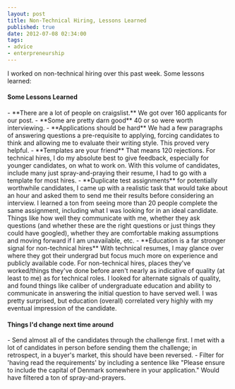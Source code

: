 ```yaml
---
layout: post
title: Non-Technical Hiring, Lessons Learned
published: true
date: 2012-07-08 02:34:00
tags:
- advice
- enterpreneurship
---
```


I worked on non-technical hiring over this past week.  Some lessons learned:

<h4>Some Lessons Learned</h4>
- **There are a lot of people on craigslist.**  We got over 160 applicants for our post.
- **Some are pretty darn good** 40 or so were worth interviewing.
- **Applications should be hard** We had a few paragraphs of answering questions a pre-requisite to applying, forcing candidates to think and allowing me to evaluate their writing style.  This proved very helpful.
- **Templates are your friend** That means 120 rejections.  For technical hires, I do my absolute best to give feedback, especially for younger candidates, on what to work on.  With this volume of candidates, include many just spray-and-praying their resume, I had to go with a template for most hires.
- **Duplicate test assignments** for potentially worthwhile candidates, I came up with a realistic task that would take about an hour and asked them to send me their results before considering an interview.  I learned a ton from seeing more than 20 people complete the same assignment, including what I was looking for in an ideal candidate.  Things like how well they communicate with me, whether they ask questions (and whether these are the right questions or just things they could have googled), whether they are comfortable making assumptions and moving forward if I am unavailable, etc.
- **Education is a far stronger signal for non-technical hires** With technical resumes, I may glance over where they got their undergrad but focus much more on experience and publicly available code.  For non-technical hires, places they've worked/things they've done before aren't nearly as indicative of quality (at least to me) as for technical roles. I looked for alternate signals of quality, and found things like caliber of undergraduate education and ability to communicate in answering the initial question to have served well.  I was pretty surprised, but education (overall) correlated very highly with my eventual impression of the candidate.


<h4>Things I'd change next time around</h4>
- Send almost all of the candidates through the challenge first.  I met with a lot of candidates in person before sending them the challenge; in retrospect, in a buyer's market, this should have been reversed.
- Filter for 'having read the requirements' by including a sentence like "Please ensure to include the capital of Denmark somewhere in your application."  Would have filtered a ton of spray-and-prayers.
